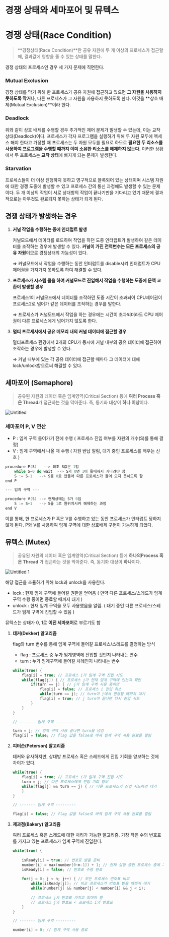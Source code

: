 # 경쟁 상태와 세마포어 및 뮤텍스

# 경쟁 상태(Race Condition)

> **경쟁상태(Race Condition)**란 공유 자원에 두 개 이상의 프로세스가 접근할 때, 결과값에 영향을 줄 수 있는 상태를 말한다.
> 

경쟁 상태의 프로세스인 경우 세 가지 문제에 직면한다.

### Mutual Exclusion

경쟁 상태를 막기 위해 한 프로세스가 공유 자원에 접근하고 있으면 **그 자원을 사용하지 못하도록 막거나**, 다른 프로세스가 그 자원을 사용하지 못하도록 한다. 이것을 **상호 배제(Mutual Exclusion)**이라 한다.

### Deadlock

위와 같이 상호 배제를 수행할 경우 추가적인 제어 문제가 발생할 수 있는데, 이는 교착상태(Deadlock)이다. 프로세스가 각자 프로그램을 실행하기 위해 두 자원 모두에 엑세스 해야 한다고 가정할 때 프로세스는 두 자원 모두를 필요로 하므로 **필요한 두 리소스를 사용하여 프로그램을 수행할 때까지 이미 소유한 리소스를 해제하지 않는다.** 이러한 상황에서 두 프로세스는 **교착 상태**에 빠지게 되는 문제가 발생한다.

### Starvation

프로세스들이 더 이상 진행하지 못하고 영구적으로 블록되어 있는 상태이며 시스템 자원에 대한 경쟁 도중에 발생할 수 있고 프로세스 간의 통신 과정에도 발생할 수 있는 문제이다. 두 개 이상의 작업이 서로 상대방의 작업이 끝나기만을 기다리고 있기 때문에 결과적으로는 아무것도 완료되지 못하는 상태가 되게 된다.

## 경쟁 상태가 발생하는 경우

1. **커널 작업을 수행하는 중에 인터럽트 발생**
    
    커널모드에서 데이터를 로드하여 작업을 하던 도중 인터럽트가 발생하여 같은 데이터를 조작하는 경우에 발생할 수 있다. **커널이 가진 전역변수는 모든 프로세스의 공유 자원**이므로 경쟁상태의 가능성이 있다.
    
    ⇒ 커널모드에서 작업을 수행하는 동안 인터럽트를 disable시켜 인터럽트가 CPU제어권을 가져가지 못하도록 하여 해결할 수 있다.
    
2. **프로세스가 시스템 콜을 하여 커널모드로 진입해서 작업을 수행하는 도중에 문맥 교환이 발생할 경우**
    
    프로세스1이 커널모드에서 데이터를 조작하던 도중 시간이 초과되어 CPU제어권이 프로세스2로 넘어가 같은 데이터를 조작하는 경우를 말한다.
    
    ⇒ 프로세스가 커널모드에서 작업을 하는 경우에는 시간이 초과되더라도 CPU 제어권이 다른 프로세스에게 넘어가지 않도록 한다.
    
3. **멀티 프로세서에서 공유 메모리 내의 커널 데이터에 접근할 경우**
    
    멀티프로세스 환경에서 2개의 CPU가 동시에 커널 내부의 공유 데이터에 접근하여 조작하는 경우에 발생할 수 있다.
    
    ⇒ 커널 내부에 있는 각 공유 데이터에 접근할 때마다 그 데이터에 대해 lock/unlock함으로써 해결할 수 있다.
    

## 세마포어 (Semaphore)

> 공유된 자원의 데이터 혹은 임계영역(Critical Section) 등에 **여러 Process 혹은 Thread**가 접근하는 것을 막아준다. 즉, 동기화 대상이 **하나 이상**이다.
> 

![Untitled](https://user-images.githubusercontent.com/70252417/206466021-0e8cc144-ecfb-4b95-96df-0bef3c67d285.png)



### **세마포어 P, V 연산**

- P : 임계 구역 들어가기 전에 수행 ( 프로세스 진입 여부를 자원의 개수(S)를 통해 결정)
- V : 임계 구역에서 나올 때 수행 ( 자원 반납 알림, 대기 중인 프로세스를 깨우는 신호 )

```c
procedure P(S)   --> 최초 S값은 1임
    while S=0 do wait  --> S가 0면 1이 될때까지 기다려야 함
    S := S-1   --> S를 0로 만들어 다른 프로세스가 들어 오지 못하도록 함
end P

--- 임계 구역 ---

procedure V(S) --> 현재상태는 S가 0임
    S := S+1   --> S를 1로 원위치시켜 해제하는 과정
end V
```

이를 통해, 한 프로세스가 P 혹은 V를 수행하고 있는 동안 프로세스가 인터럽트 당하지 않게 된다. P와 V를 사용하여 임계 구역에 대한 상호배제 구현이 가능하게 되었다.

## 뮤텍스 (Mutex)

> 공유된 자원의 데이터 혹은 임계영역(Critical Section) 등에 **하나의Process 혹은 Thread**
가 접근하는 것을 막아준다. 즉, 동기화 대상이 **하나**이다.
> 

![Untitled 1](https://user-images.githubusercontent.com/70252417/206465664-31d97388-1b84-4d0b-8516-532f45d5213f.png)


해당 접근을 조율하기 위해 lock과 unlock을 사용한다.

- lock : 현재 임계 구역에 들어갈 권한을 얻어옴 ( 만약 다른 프로세스/스레드가 임계 구역 수행 중이면 종료할 때까지 대기 )
- unlock : 현재 임계 구역을 모두 사용했음을 알림. ( 대기 중인 다른 프로세스/스레드가 임계 구역에 진입할 수 있음 )

뮤텍스는 상태가 0, 1로 **이진 세마포어**로 부르기도 함

1. **데커(Dekker) 알고리즘**
    
    flag와 turn 변수를 통해 임계 구역에 들어갈 프로세스/스레드를 결정하는 방식
    
    - flag : 프로세스 중 누가 임계영역에 진입할 것인지 나타내는 변수
    - turn : 누가 임계구역에 들어갈 차례인지 나타내는 변수
    
    ```c
    while(true) {
        flag[i] = true; // 프로세스 i가 임계 구역 진입 시도
        while(flag[j]) { // 프로세스 j가 현재 임계 구역에 있는지 확인
            if(turn == j) { // j가 임계 구역 사용 중이면
                flag[i] = false; // 프로세스 i 진입 취소
                while(turn == j); // turn이 j에서 변경될 때까지 대기
                flag[i] = true; // j turn이 끝나면 다시 진입 시도
            }
        }
    }
    
    // ------- 임계 구역 ---------
    
    turn = j; // 임계 구역 사용 끝나면 turn을 넘김
    flag[i] = false; // flag 값을 false로 바꿔 임계 구역 사용 완료를 알림
    ```
    
2. **피터슨(Peterson) 알고리즘**
    
    데커와 유사하지만, 상대방 프로세스 혹은 스레드에게 진입 기회를 양보하는 것에 차이가 있다.
    
    ```c
    while(true) {
        flag[i] = true; // 프로세스 i가 임계 구역 진입 시도
        turn = j; // 다른 프로세스에게 진입 기회 양보
        while(flag[j] && turn == j) { // 다른 프로세스가 진입 시도하면 대기
        }
    }
    
    // ------- 임계 구역 ---------
    
    flag[i] = false; // flag 값을 false로 바꿔 임계 구역 사용 완료를 알림
    ```
    
3. **제과점(Bakery) 알고리즘**
    
    여러 프로세스 혹은 스레드에 대한 처리가 가능한 알고리즘. 가장 작은 수의 번호표를 가지고 있는 프로세스가 임계 구역에 진입한다.
    
    ```c
    while(true) {
        
        isReady[i] = true; // 번호표 받을 준비
        number[i] = max(number[0~n-1]) + 1; // 현재 실행 중인 프로세스 중에 가장 큰 번호 배정 
        isReady[i] = false; // 번호표 수령 완료
        
        for(j = 0; j < n; j++) { // 모든 프로세스 번호표 비교
            while(isReady[j]); // 비교 프로세스가 번호표 받을 때까지 대기
            while(number[j] && number[j] < number[i] && j < i);
            
            // 프로세스 j가 번호표 가지고 있어야 함
            // 프로세스 j의 번호표 < 프로세스 i의 번호표
        }
    }
    
    // ------- 임계 구역 ---------
    
    number[i] = 0; // 임계 구역 사용 종료
    ```

